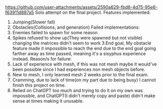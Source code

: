 https://github.com/user-attachments/assets/2590a629-fbd8-4d75-95e6-f63911d887a5
Solo attempt on the final project.
Features implemented:
1. Jumping(Slower fall)
2. Obstacles(Collisions, and generation)
Failed implementations:
1. Enemies failed to spawn for some reason
2. Spikes refused to show up(They were spawned but not visible) changing the matrices didn't seem to work
3.End goal, My obstacle feature made it impossible to reach the end due to the end goal going farther away as time passed, meaning it's a sisyphus experience instead.
Reason/s for failure:
1. Lack of experience with mesh, if this was not mesh maybe it would've been possible since I had experiences non mesh objects before.
2. New to mesh, I only learned mesh 2 weeks prior to the final exam.
3. Cramming, due to lack of time(on my part due to being busy) I cannot finish this project on time.
4. Relied on ChatGPT too much and trying to do it on my own was impossible, and ChatGPT(I didn't merely copy and paste) didn't make sense at times making it unusable.
